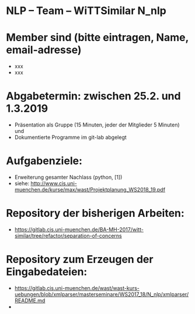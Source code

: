 # NLP – Team – WiTTSimilar N_nlp

# Member sind (bitte eintragen, Name, email-adresse)
* xxx
* xxx

# Abgabetermin: zwischen 25.2. und 1.3.2019
* Präsentation als Gruppe (15 Minuten, jeder der Mitglieder 5 Minuten) und 
* Dokumentierte Programme im git-lab abgelegt 

# Aufgabenziele: 
* Erweiterung gesamter Nachlass (python, [1])
* siehe: http://www.cis.uni-muenchen.de/kurse/max/wast/Projektplanung_WS2018_19.pdf


# Repository der bisherigen Arbeiten:
* https://gitlab.cis.uni-muenchen.de/BA-MH-2017/witt-similar/tree/refactor/separation-of-concerns

# Repository zum Erzeugen der Eingabedateien:
* https://gitlab.cis.uni-muenchen.de/wast/wast-kurs-uebungen/blob/xmlparser/masterseminare/WS2017_18/N_nlp/xmlparser/README.md
* 